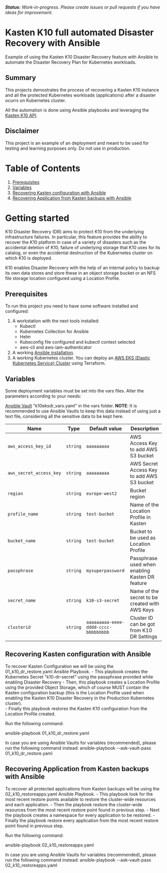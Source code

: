 ***Status:** Work-in-progress. Please create issues or pull requests if you have ideas for improvement.*

# **Kasten K10 full automated Disaster Recovery with Ansible**
Example of using the Kasten K10 Disaster Recovery feature with Ansible to automate the Disaster Recovery Plan for Kubernetes workloads.

## Summary
This projects demostrates the process of recovering a Kasten K10 instance and all the protected Kubernetes workloads (applications) after a disaster ocurrs on Kubernetes cluster.  

All the automation is done using Ansible playbooks and leveraging the [Kasten K10 API](https://docs.kasten.io/latest/api/cli.html).

## Disclaimer
This project is an example of an deployment and meant to be used for testing and learning purposes only. Do not use in production. 


# Table of Contents

1. [Prerequisites](#Prerequisites)
1. [Variables](#Variables)
1. [Recovering Kasten configuration with Ansible](#Recovering-Kasten-configuration-with-Ansible)
1. [Recovering Application from Kasten backups with Ansible](#Recovering-Application-from-Kasten-backups-with-Ansible)

# Getting started

K10 Disaster Recovery (DR) aims to protect K10 from the underlying infrastructure failures. In particular, this feature provides the ability to recover the K10 platform in case of a variety of disasters such as the accidental deletion of K10, failure of underlying storage that K10 uses for its catalog, or even the accidental destruction of the Kubernetes cluster on which K10 is deployed.

K10 enables Disaster Recovery with the help of an internal policy to backup its own data stores and store these in an object storage bucket or an NFS file storage location configured using a Location Profile.

## Prerequisites
To run this project you need to have some software installed and configured: 
1. A workstation with the next tools installed:
	- Kubectl
	- Kubernetes Collection for Ansible
	- Helm
	- Kubeconfig file configured and kubectl context selected	
	- aws-cli and aws-iam-authenticator 
1. A working [Ansible installation](https://docs.ansible.com/ansible/latest/installation_guide/intro_installation.html).
1. A working Kubernetes cluster.  You can deploy an [AWS EKS (Elastic Kubernetes Service) Cluster](./Terraform-awseks-kasten/README.md) using Terraform.


## Variables
Some deployment variables must be set into the vars files.  Alter the parameters according to your needs:

[Ansible Vault](vars/k10eksdr_vars.yaml) "k10eksdr_vars.yaml" in the vars folder.
**NOTE**: It is recommended to use Ansible Vaults to keep this data instead of using just a text file, considering all the sensitive data to be kept here.

| Name                    | Type     | Default value          | Description                                                                                                            |
| ----------------------- | -------- | ---------------------- | ---------------------------------------------------------------------------------------------------------------------- |
| `aws_access_key_id`     | `string` | `aaaaaaaaa`            | AWS Access Key to add AWS S3 bucket                                                                                    |
| `aws_secret_access_key` | `string` | `aaaaaaaaa`            | AWS Secret Access Key to add AWS S3 bucket                                                                             |   
| `region`         | `string` | `europe-west2`  		  | Bucket region                           										                                       |
| `profile_name`          | `string` | `test-bucket`          | Name of the Location Profile in Kasten	                                                                               |
| `bucket_name`           | `string` | `test-bucket`          | Bucket to be used as Location Profile	                                                                               |
| `passphrase`            | `string` | `mysuperpassword`  	  | Passphrase used when enabling Kasten DR feature									                                       |
| `secret_name`           | `string` | `k10-s3-secret`  	  | Name of the secret to be created with AWS Keys									                                       |
| `clusterid`             | `string` | `aaaaaaaaa-eeee-dddd-cccc-bbbbbbbbb`| Cluster ID can be got from K10 DR Settings             |



## Recovering Kasten configuration with Ansible
To recover Kasten Configuration we will be using the 01_k10_dr_restore.yaml Ansible Playbook.
	- This playbook creates the  Kubernetes Secret "k10-dr-secret" using the passphrase provided while enabling Disaster Recovery
	- Then, this playbook creates a Location Profile using the provided Object Storage, which of course MUST contain the Kasten configuration backup (this is the Location Profile used when enabling the Kasten K10 Disaster Recovery in the Production Kubernetes cluster).  
	- Finally this playbook restores the Kasten K10 configuration from the Location Profile created.

Run the following command:

ansible-playbook   01_k10_dr_restore.yaml

In case you are using Ansible Vaults for variables (recommended), please run the following command instead:
ansible-playbook   --ask-vault-pass 01_k10_dr_restore.yaml



## Recovering Application from Kasten backups with Ansible
To recover all protected applications from Kasten backups will be using the 02_k10_restoreapps.yaml Ansible Playbook.
	- This playbook look for the most recent restore points available to restore the cluster-wide resources and each application.
	- Then the playbook restore the cluster-wide resources from the most recent restore point found in previous step.
	- Next the playbook creates a namespace for every application to be restored.
	- Finally the playbook restore every application from the most recent restore point found in previous step.

Run the following command:

ansible-playbook   02_k10_restoreapps.yaml

In case you are using Ansible Vaults for variables (recommended), please run the following command instead:
ansible-playbook   --ask-vault-pass 02_k10_restoreapps.yaml

